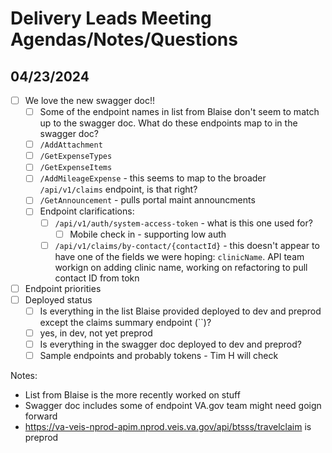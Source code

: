 # Delivery Leads Meeting Agendas/Notes/Questions

## 04/23/2024
- [ ] We love the new swagger doc!!
  - [ ]  Some of the endpoint names in list from Blaise don't seem to match up to the swagger doc. What do these endpoints map to in the swagger doc?
    - [ ] `/AddAttachment`
    - [ ] `/GetExpenseTypes`
    - [ ] `/GetExpenseItems`
    - [ ] `/AddMileageExpense` - this seems to map to the broader `/api/v1/claims` endpoint, is that right?
    - [ ] `/GetAnnouncement` - pulls portal maint announcments
  - [ ] Endpoint clarifications:
    - [ ] `/api/v1/auth/system-access-token` - what is this one used for?
      - [ ] Mobile check in - supporting low auth
    - [ ] `/api/v1/claims/by-contact/{contactId}` - this doesn't appear to have one of the fields we were hoping: `clinicName`. API team workign on adding clinic name, working on refactoring to pull contact ID from tokn
- [ ] Endpoint priorities
- [ ] Deployed status
  - [ ]  Is everything in the list Blaise provided deployed to dev and preprod except the claims summary endpoint (``)?
    - [ ]  yes, in dev, not yet preprod
  - [ ]  Is everything in the swagger doc deployed to dev and preprod?
    - [ ] Sample endpoints and probably tokens - Tim H will check

Notes:
- List from Blaise is the more recently worked on stuff
- Swagger doc includes some of endpoint VA.gov team might need goign forward
- https://va-veis-nprod-apim.nprod.veis.va.gov/api/btsss/travelclaim is preprod
